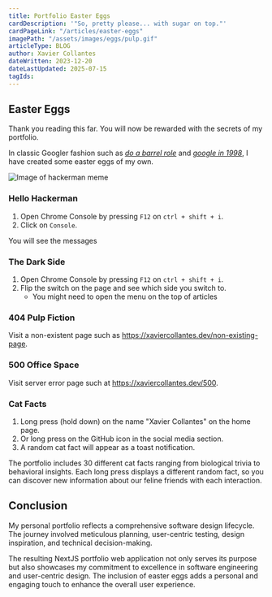 ```yaml
---
title: Portfolio Easter Eggs
cardDescription: '"So, pretty please... with sugar on top."'
cardPageLink: "/articles/easter-eggs"
imagePath: "/assets/images/eggs/pulp.gif"
articleType: BLOG
author: Xavier Collantes
dateWritten: 2023-12-20
dateLastUpdated: 2025-07-15
tagIds:
---
```


## Easter Eggs

Thank you reading this far. You will now be rewarded with the secrets of my
portfolio.

In classic Googler fashion such as [_do a barrel
role_](https://www.google.com/search?q=do+a+barrel+roll) and [_google in
1998_](https://www.google.com/search?q=google+in+1998), I have created some
easter eggs of my own.

![Image of hackerman meme](/assets/images/portfolio/hackerman.webp)

### Hello Hackerman

1. Open Chrome Console by pressing `F12` on `ctrl + shift + i`.
1. Click on `Console`.

You will see the messages

### The Dark Side

1. Open Chrome Console by pressing `F12` on `ctrl + shift + i`.
1. Flip the switch on the page and see which side you switch to.
   - You might need to open the menu on the top of articles

### 404 Pulp Fiction

Visit a non-existent page such as
<https://xaviercollantes.dev/non-existing-page>.

### 500 Office Space

Visit server error page such at <https://xaviercollantes.dev/500>.

### Cat Facts

1. Long press (hold down) on the name "Xavier Collantes" on the home page.
1. Or long press on the GitHub icon in the social media section.
1. A random cat fact will appear as a toast notification.

The portfolio includes 30 different cat facts ranging from biological trivia to
behavioral insights. Each long press displays a different random fact, so you
can discover new information about our feline friends with each interaction.

## Conclusion

My personal portfolio reflects a comprehensive software design lifecycle. The
journey involved meticulous planning, user-centric testing, design inspiration,
and technical decision-making.

The resulting NextJS portfolio web application not only serves its purpose but
also showcases my commitment to excellence in software engineering and
user-centric design. The inclusion of easter eggs adds a personal and engaging
touch to enhance the overall user experience.

